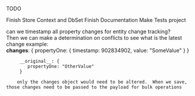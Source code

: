 TODO

Finish Store Context and DbSet
Finish Documentation
Make Tests project

can we timestamp all property changes for entity change tracking?  
    Then we can make a determination on conflicts to see what is the latest change
    example:  
        __changes__: { 
            propertyOne: {
                timestamp: 902834902,
                value: "SomeValue"
            }
         }

         __original__: { 
            propertyOne: "OtherValue"
         }
        
        only the changes object would need to be altered.  When we save, those changes need to be passed to the payload for bulk operations
        